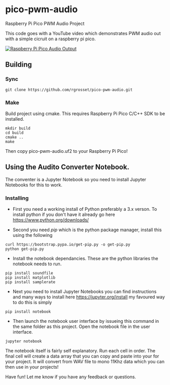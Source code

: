 # pico-pwm-audio
Raspberry Pi Pico PWM Audio Project

This code goes with a YouTube video which demonstrates PWM audio out with a simple cicruit on a raspberry pi pico. 

[![Raspberry Pi Pico Audio Output](https://img.youtube.com/vi/rwPTpMuvSXg/0.jpg)](https://www.youtube.com/watch?v=rwPTpMuvSXg)



## Building

### Sync 
```
git clone https://github.com/rgrosset/pico-pwm-audio.git
```

### Make 
Build project using cmake. This requires Raspberry Pi Pico C/C++ SDK to be installed. 
```
mkdir build
cd build
cmake ..
make
```

Then copy pico-pwm-audio.uf2 to your Raspberry Pi Pico!

## Using the Audito Converter Notebook. 

The conventer is a Jupyter Notebook so you need to install Jupyter Notebooks for this to work. 

### Installing 
* First you need a working install of Python preferably a 3.x verson. To install python if you don't have it already go here https://www.python.org/downloads/

* Second you need *pip* which is the python package manager, install this using the following
```
curl https://bootstrap.pypa.io/get-pip.py -o get-pip.py
python get-pip.py
```

* Install the notebook dependancies. These are the python libraries the notebook needs to run. 
```
pip install soundfile 
pip install matplotlib
pip install samplerate
```


* Next you need to install Jupyter Notebooks you can find instructions and many ways to install here https://jupyter.org/install my favoured way to do this is simply
```
pip install notebook
```

* Then launch the notebook user interface by issueing this command in the same folder as this project. Open the notebook file in the user interface.  

```
jupyter notebook
```

The notebook itself is fairly self explanatory. Run each cell in order. The final cell will create a data array that you can copy and paste into your for your project. It will convert from WAV file to mono 11Khz data which you can then use in your projects! 


Have fun! Let me know if you have any feedback or questions. 
